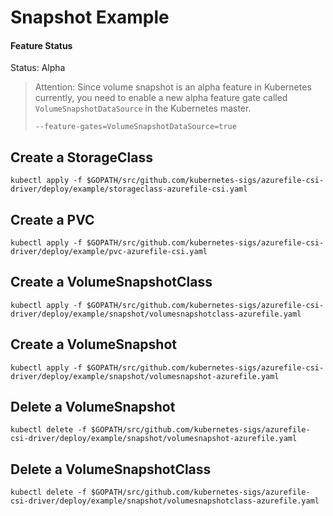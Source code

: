 # Snapshot Example

#### Feature Status
Status: Alpha

> Attention: Since volume snapshot is an alpha feature in Kubernetes currently, you need to enable a new alpha feature gate called `VolumeSnapshotDataSource` in the Kubernetes master.
>
> ```
> --feature-gates=VolumeSnapshotDataSource=true
> ```

## Create a StorageClass

```console
kubectl apply -f $GOPATH/src/github.com/kubernetes-sigs/azurefile-csi-driver/deploy/example/storageclass-azurefile-csi.yaml
```

## Create a PVC

```console
kubectl apply -f $GOPATH/src/github.com/kubernetes-sigs/azurefile-csi-driver/deploy/example/pvc-azurefile-csi.yaml
```

## Create a VolumeSnapshotClass

```console
kubectl apply -f $GOPATH/src/github.com/kubernetes-sigs/azurefile-csi-driver/deploy/example/snapshot/volumesnapshotclass-azurefile.yaml
```

## Create a VolumeSnapshot

```console
kubectl apply -f $GOPATH/src/github.com/kubernetes-sigs/azurefile-csi-driver/deploy/example/snapshot/volumesnapshot-azurefile.yaml
```

## Delete a VolumeSnapshot

```console
kubectl delete -f $GOPATH/src/github.com/kubernetes-sigs/azurefile-csi-driver/deploy/example/snapshot/volumesnapshot-azurefile.yaml
```

## Delete a VolumeSnapshotClass

```console
kubectl delete -f $GOPATH/src/github.com/kubernetes-sigs/azurefile-csi-driver/deploy/example/snapshot/volumesnapshotclass-azurefile.yaml
```
